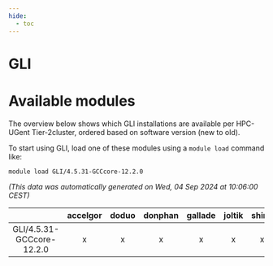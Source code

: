 ```yaml
---
hide:
  - toc
---
```


GLI
===

# Available modules


The overview below shows which GLI installations are available per HPC-UGent Tier-2cluster, ordered based on software version (new to old).

To start using GLI, load one of these modules using a `module load` command like:

```shell
module load GLI/4.5.31-GCCcore-12.2.0
```

*(This data was automatically generated on Wed, 04 Sep 2024 at 10:06:00 CEST)*  

| |accelgor|doduo|donphan|gallade|joltik|shinx|skitty|
| :---: | :---: | :---: | :---: | :---: | :---: | :---: | :---: |
|GLI/4.5.31-GCCcore-12.2.0|x|x|x|x|x|x|x|
